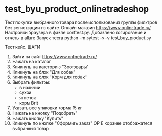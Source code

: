 # test_byu_product_onlinetradeshop

Тест покупки выбранного товара после использования группы фильтров без регистрации на сайте. Онлайн магазин https://www.onlinetrade.ru/
Настройки браузера в файлe conftest.py. 
Добавлено логирование и отчеты в allure
Запуск теста python -m pytest -s -v test_buy_product.py


Тест кейс.
  ШАГИ
1. Зайти на сайт https://www.onlinetrade.ru/
2. Нажать на каталог
3. Кликнуть на категорию "Зоотовары"
4. Кликнуть на блок "Для собак"
5. Кликнуть на блок "Корм для собак"
6. Выбрать фильтры:
   - в наличии
   - сухой
   - ягненок
   - корм Brit
7. Указать вес упаковки корма 15 кг
9. Нажать на кнопку "Подобрать"
10. Нажать кнопку "Купить"
11. Кликнуть по кнопке "Оформить заказ"
    ОР
    В корзине отображатеся выбранный товар

